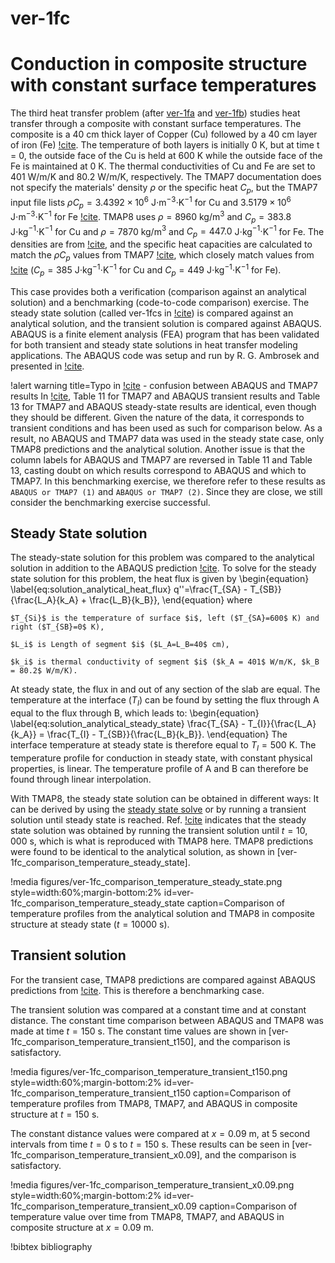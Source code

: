 # ver-1fc

# Conduction in composite structure with constant surface temperatures

The third heat transfer problem (after [ver-1fa](ver-1fa.md) and [ver-1fb](ver-1fb.md)) studies heat transfer through a composite with constant surface temperatures.
The composite is a 40 cm thick layer of Copper (Cu) followed by a 40 cm layer of iron (Fe) [!cite](ambrosek2008verification).
The temperature of both layers is initially 0 K, but at time t = 0, the outside face of the Cu is held at 600 K while the outside face of the Fe is maintained at 0 K.
The thermal conductivities of Cu and Fe are set to 401 W/m/K and 80.2 W/m/K, respectively. The TMAP7 documentation does not specify the materials' density $\rho$ or the specific heat $C_p$, but the TMAP7 input file lists $\rho C_p = 3.4392 \times 10^6$ J$\cdot$m$^{-3}\cdot$K$^{-1}$ for Cu and $3.5179 \times 10^6$ J$\cdot$m$^{-3}\cdot$K$^{-1}$ for Fe [!cite](ambrosek2008verification). TMAP8 uses $\rho = 8960$ kg/m$^{3}$ and $C_p =  383.8$ J$\cdot$kg$^{-1}\cdot$K$^{-1}$ for Cu and $\rho = 7870$ kg/m$^{3}$ and $C_p = 447.0$ J$\cdot$kg$^{-1}\cdot$K$^{-1}$ for Fe. The densities are from [!cite](Haynes2015), and the specific heat capacities are calculated to match the $\rho C_p$ values from TMAP7 [!cite](ambrosek2008verification), which closely match values from [!cite](Haynes2015) ($C_p =  385$ J$\cdot$kg$^{-1}\cdot$K$^{-1}$ for Cu and $C_p =  449$ J$\cdot$kg$^{-1}\cdot$K$^{-1}$ for Fe).

This case provides both a verification (comparison against an analytical solution) and a benchmarking (code-to-code comparison) exercise. The steady state solution (called ver-1fcs in [!cite](ambrosek2008verification)) is compared against an analytical solution, and the transient solution is compared against ABAQUS. ABAQUS is a finite element analysis (FEA) program that has been validated for both transient and steady state solutions in heat transfer modeling applications. The ABAQUS code was setup and run by R. G. Ambrosek and presented in [!cite](ambrosek2008verification).

!alert warning title=Typo in [!cite](ambrosek2008verification) - confusion between ABAQUS and TMAP7 results
In [!cite](longhurst1992verification), Table 11 for TMAP7 and ABAQUS transient results and Table 13 for TMAP7 and ABAQUS steady-state results are identical, even though they should be different. Given the nature of the data, it corresponds to transient conditions and has been used as such for comparison below. As a result, no ABAQUS and TMAP7 data was used in the steady state case, only TMAP8 predictions and the analytical solution.
Another issue is that the column labels for ABAQUS and TMAP7 are reversed in Table 11 and Table 13, casting doubt on which results correspond to ABAQUS and which to TMAP7. In this benchmarking exercise, we therefore refer to these results as `ABAQUS or TMAP7 (1)` and `ABAQUS or TMAP7 (2)`. Since they are close, we still consider the benchmarking exercise successful.

## Steady State solution

The steady-state solution for this problem was compared to the analytical solution in addition to the ABAQUS prediction [!cite](ambrosek2008verification).
To solve for the steady state solution for this problem, the heat flux is given by
\begin{equation} \label{eq:solution_analytical_heat_flux}
q''=\frac{T_{SA} - T_{SB}}{\frac{L_A}{k_A} + \frac{L_B}{k_B}},
\end{equation}
where

    $T_{Si}$ is the temperature of surface $i$, left ($T_{SA}=600$ K) and right ($T_{SB}=0$ K),

    $L_i$ is Length of segment $i$ ($L_A=L_B=40$ cm),

    $k_i$ is thermal conductivity of segment $i$ ($k_A = 401$ W/m/K, $k_B = 80.2$ W/m/K).

At steady state, the flux in and out of any section of the slab are equal.
The temperature at the interface ($T_I$) can be found by setting the flux through A equal to the flux
through B, which leads to:
\begin{equation} \label{eq:solution_analytical_steady_state}
\frac{T_{SA} - T_{I}}{\frac{L_A}{k_A}} = \frac{T_{I} - T_{SB}}{\frac{L_B}{k_B}}.
\end{equation}
The interface temperature at steady state is therefore equal to $T_I = 500$ K. The temperature profile
for conduction in steady state, with constant physical properties, is linear. The temperature
profile of A and B can therefore be found through linear interpolation.

With TMAP8, the steady state solution can be obtained in different ways: It can be derived by using the [steady state solve](source/executioners/Steady.md) or by running a transient solution until steady state is reached.
Ref. [!cite](ambrosek2008verification) indicates that the steady state solution was obtained by running the transient solution until $t=10,000$ s, which is what is reproduced with TMAP8 here.
TMAP8 predictions were found to be identical to the analytical solution, as shown in
[ver-1fc_comparison_temperature_steady_state].

!media figures/ver-1fc_comparison_temperature_steady_state.png
    style=width:60%;margin-bottom:2%
    id=ver-1fc_comparison_temperature_steady_state
    caption=Comparison of temperature profiles from the analytical solution and TMAP8 in composite structure at steady state ($t = 10000$ s).

## Transient solution

For the transient case, TMAP8 predictions are compared against ABAQUS predictions from [!cite](ambrosek2008verification). This is therefore a benchmarking case.

The transient solution was compared at a constant time and at constant distance. The constant time
comparison between ABAQUS and TMAP8 was made at time $t = 150$ s. The constant time
values are shown in [ver-1fc_comparison_temperature_transient_t150], and the comparison is satisfactory.

!media figures/ver-1fc_comparison_temperature_transient_t150.png
    style=width:60%;margin-bottom:2%
    id=ver-1fc_comparison_temperature_transient_t150
    caption=Comparison of temperature profiles from TMAP8, TMAP7, and ABAQUS in composite structure at $t = 150$ s.

The constant distance values were compared at $x = 0.09$ m, at 5 second intervals from time
$t = 0$ s to $t = 150$ s. These results can be seen in [ver-1fc_comparison_temperature_transient_x0.09], and the comparison is satisfactory.

!media figures/ver-1fc_comparison_temperature_transient_x0.09.png
    style=width:60%;margin-bottom:2%
    id=ver-1fc_comparison_temperature_transient_x0.09
    caption=Comparison of temperature value over time from TMAP8, TMAP7, and ABAQUS in composite structure at $x = 0.09$ m.

!bibtex bibliography
